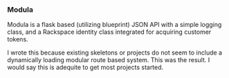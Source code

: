 
### Modula

Modula is a flask based (utilizing blueprint) JSON API with a simple logging class, and a Rackspace identity class integrated for acquiring customer tokens.

I wrote this because existing skeletons or projects do not seem to include a dynamically loading modular route based system. This was the result. I would say this is adequite to get most projects started.

